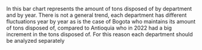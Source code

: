 In this bar chart represents the amount of tons disposed of by department and by year. There is not a general trend, each department has different fluctuations year by year as is the case of Bogota who maintains its amount of tons disposed of, compared to Antioquia who in 2022 had a big increment in the tons disposed of. For this reason each department should be analyzed separately